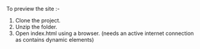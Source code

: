 To preview the site :- 

1) Clone the project.
2) Unzip the folder.
3) Open index.html using a browser. (needs an active internet connection as contains dynamic elements)
